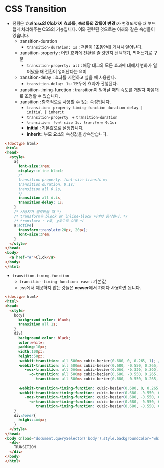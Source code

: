 # CSS Transition

- 전환은 효과(**css의 여러가지 효과들, 속성들의 값들이 변경**)가 변경되었을 때 부드럽게 처리해주는 CSS의 기능입니다. 이와 관련된 것으로는 아래와 같은 속성들이 있습니다. 
  - transition-duration
    - `transition-duration: 1s` : 전환이 1초동안에 거쳐서 일어난다.
  - transition-property : 어떤 효과에 전환을 줄 것인지 선택하기, 띄어쓰기로 구분
    - `transition-property: all` : 해당 태그의 모든 효과에 대해서 변화가 일어났을 때 전환이 일어난다는 의미
  - transition-delay : 효과를 지연하고 싶을 때 사용한다.
    - `transition-delay: 1s`: 1초뒤에 효과가 진행된다.
  - transition-timing-function : transition이 일어날 때의 속도를 개발자 마음대로 조정할 수 있습니다.
  - transition : 함축적으로 사용할 수 있는 속성입니다.
    - `transition: property timing-function duration delay | initial | inherit`
    - `transition-property ` + `transition-duration`
    - `transition: font-size 1s, transform 0.1s;`
    - **initial :** 기본값으로 설정합니다.
    - **inherit :** 부모 요소의 속성값을 상속받습니다.

```html
<!doctype html>
<html>
<head>
  <style>
    a{
      font-size:3rem;
      display:inline-block;
	  /*	
      transition-property: font-size transform;
      transition-duration: 0.1s;
      transition:all 0.1s;
	  */	
      transition:all 0.1s;
      transition-delay: 1s;
    }
    /* 사용자가 클릭했을 때 */
    /* transform은 block or lnline-block 이여야 동작한다. */  
    /* translate : x축, y축으로 이동 */
    a:active{
      transform:translate(20px, 20px);
      font-size:2rem;
    }
  </style>
</head>
<body>
  <a href="#">Click</a>
</body>
</html>
```



- `transition-timing-function`
  - `transition-timing-function: ease` : 기본 값
  -  css에서 제공하지 않는 것들은 **ceaser**에서 가져다 사용하면 됩니다.

```html
<!doctype html>
<html>
<head>
  <style>
    body{
      background-color: black;
      transition:all 1s;
    }
    div{
      background-color: black;
      color:white;
      padding:10px;
      width:100px;
      height:50px;
      -webkit-transition: all 500ms cubic-bezier(0.680, 0, 0.265, 1); /* older webkit */
      -webkit-transition: all 500ms cubic-bezier(0.680, -0.550, 0.265, 1.550); 
         -moz-transition: all 500ms cubic-bezier(0.680, -0.550, 0.265, 1.550); 
           -o-transition: all 500ms cubic-bezier(0.680, -0.550, 0.265, 1.550); 
              transition: all 500ms cubic-bezier(0.680, -0.550, 0.265, 1.550); /* easeInOutBack */
 
      -webkit-transition-timing-function: cubic-bezier(0.680, 0, 0.265, 1); /* older webkit */
      -webkit-transition-timing-function: cubic-bezier(0.680, -0.550, 0.265, 1.550); 
         -moz-transition-timing-function: cubic-bezier(0.680, -0.550, 0.265, 1.550); 
           -o-transition-timing-function: cubic-bezier(0.680, -0.550, 0.265, 1.550); 
              transition-timing-function: cubic-bezier(0.680, -0.550, 0.265, 1.550); /* easeInOutBack */
    }
    div:hover{
      height:400px;
    }
  </style>
</head>
<body onload="document.querySelector('body').style.backgroundColor='white';">
  <div>
    TRANSITION
  </div>
</body>
</html>
```

